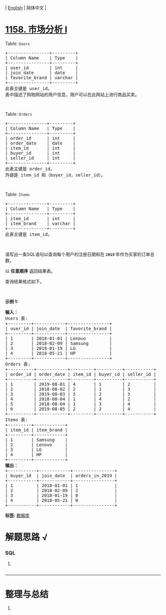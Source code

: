 | [English](README_EN.md) | 简体中文 |

# [1158. 市场分析 I](https://leetcode.cn/problems/market-analysis-i)
<p>Table: <code>Users</code></p>

<pre>
+----------------+---------+
| Column Name    | Type    |
+----------------+---------+
| user_id        | int     |
| join_date      | date    |
| favorite_brand | varchar |
+----------------+---------+
此表主键是 user_id。
表中描述了购物网站的用户信息，用户可以在此网站上进行商品买卖。
</pre>

<p>&nbsp;</p>

<p>Table: <code>Orders</code></p>

<pre>
+---------------+---------+
| Column Name   | Type    |
+---------------+---------+
| order_id      | int     |
| order_date    | date    |
| item_id       | int     |
| buyer_id      | int     |
| seller_id     | int     |
+---------------+---------+
此表主键是 order_id。
外键是 item_id 和（buyer_id，seller_id）。
</pre>

<p>&nbsp;</p>

<p>Table: <code>Items</code></p>

<pre>
+---------------+---------+
| Column Name   | Type    |
+---------------+---------+
| item_id       | int     |
| item_brand    | varchar |
+---------------+---------+
此表主键是 item_id。
</pre>

<p>&nbsp;</p>

<p>请写出一条SQL语句以查询每个用户的注册日期和在 <strong><code>2019</code> </strong>年作为买家的订单总数。</p>

<p>以 <strong>任意顺序</strong> 返回结果表。</p>

<p>查询结果格式如下。</p>

<p>&nbsp;</p>

<p><strong>示例 1:</strong></p>

<pre>
<strong>输入：</strong>
Users 表:
+---------+------------+----------------+
| user_id | join_date  | favorite_brand |
+---------+------------+----------------+
| 1       | 2018-01-01 | Lenovo         |
| 2       | 2018-02-09 | Samsung        |
| 3       | 2018-01-19 | LG             |
| 4       | 2018-05-21 | HP             |
+---------+------------+----------------+
Orders 表:
+----------+------------+---------+----------+-----------+
| order_id | order_date | item_id | buyer_id | seller_id |
+----------+------------+---------+----------+-----------+
| 1        | 2019-08-01 | 4       | 1        | 2         |
| 2        | 2018-08-02 | 2       | 1        | 3         |
| 3        | 2019-08-03 | 3       | 2        | 3         |
| 4        | 2018-08-04 | 1       | 4        | 2         |
| 5        | 2018-08-04 | 1       | 3        | 4         |
| 6        | 2019-08-05 | 2       | 2        | 4         |
+----------+------------+---------+----------+-----------+
Items 表:
+---------+------------+
| item_id | item_brand |
+---------+------------+
| 1       | Samsung    |
| 2       | Lenovo     |
| 3       | LG         |
| 4       | HP         |
+---------+------------+
<strong>输出：</strong>
+-----------+------------+----------------+
| buyer_id  | join_date  | orders_in_2019 |
+-----------+------------+----------------+
| 1         | 2018-01-01 | 1              |
| 2         | 2018-02-09 | 2              |
| 3         | 2018-01-19 | 0              |
| 4         | 2018-05-21 | 0              |
+-----------+------------+----------------+</pre>

**标签:**  [数据库](https://leetcode.cn/tag/database) 
# 解题思路 √

### SQL

1. 

```sql

```

---



# 整理与总结

1. 